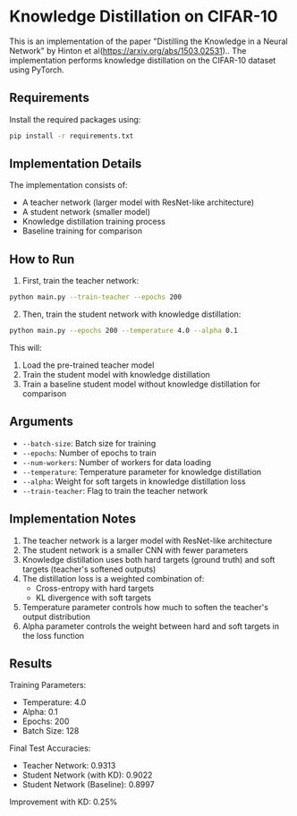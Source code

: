 # Knowledge Distillation on CIFAR-10

This is an implementation of the paper "Distilling the Knowledge in a Neural Network" by Hinton et al(https://arxiv.org/abs/1503.02531).. The implementation performs knowledge distillation on the CIFAR-10 dataset using PyTorch.

## Requirements

Install the required packages using:

```bash
pip install -r requirements.txt
```

## Implementation Details

The implementation consists of:
- A teacher network (larger model with ResNet-like architecture)
- A student network (smaller model)
- Knowledge distillation training process
- Baseline training for comparison

## How to Run

1. First, train the teacher network:
```bash
python main.py --train-teacher --epochs 200
```

2. Then, train the student network with knowledge distillation:
```bash
python main.py --epochs 200 --temperature 4.0 --alpha 0.1
```

This will:
1. Load the pre-trained teacher model
2. Train the student model with knowledge distillation
3. Train a baseline student model without knowledge distillation for comparison

## Arguments

- `--batch-size`: Batch size for training 
- `--epochs`: Number of epochs to train 
- `--num-workers`: Number of workers for data loading 
- `--temperature`: Temperature parameter for knowledge distillation 
- `--alpha`: Weight for soft targets in knowledge distillation loss 
- `--train-teacher`: Flag to train the teacher network

## Implementation Notes

1. The teacher network is a larger model with ResNet-like architecture
2. The student network is a smaller CNN with fewer parameters
3. Knowledge distillation uses both hard targets (ground truth) and soft targets (teacher's softened outputs)
4. The distillation loss is a weighted combination of:
   - Cross-entropy with hard targets
   - KL divergence with soft targets
5. Temperature parameter controls how much to soften the teacher's output distribution
6. Alpha parameter controls the weight between hard and soft targets in the loss function

## Results

Training Parameters:
- Temperature: 4.0
- Alpha: 0.1
- Epochs: 200
- Batch Size: 128

Final Test Accuracies:
- Teacher Network: 0.9313
- Student Network (with KD): 0.9022
- Student Network (Baseline): 0.8997

Improvement with KD: 0.25%
